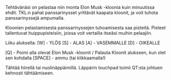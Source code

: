 Tehtävänäsi on pelastaa niin monta Elon Musk -kloonia kuin minuutissa ehdit. 
TKL:n pahat panssarinysset yrittävät kaapata kloonit, ja voit tuhota panssarinyssejä ampumalla.

Kloonien pelastamisesta panssarinyssejen tuhoamisesta saa pisteitä. Pisteet tallentuvat huippupisteisiin, joissa voit vertailla itseäsi muihin pelaajiin.

Liiku aluksella:
[W] - YLÖS
[S] - ALAS
[A] - VASEMMALLE
[D] - OIKEALLE

[Q] - Poimi alla olevat Elon Musk -kloonit
      / Palauta Kloonit alukseen, kun olet sen kohdalla
[SPACE] - ammu (tai klikkaamalla!)
 
Tähtää hiirellä tai nuolinäppäimillä.
Läppärin touchpad toimii QT:sta johtuen kehnosti tähtäämiseen.






